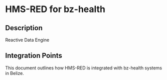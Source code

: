 # HMS-RED for bz-health

## Description

Reactive Data Engine

## Integration Points

This document outlines how HMS-RED is integrated with bz-health systems in Belize.
